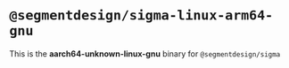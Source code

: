 # `@segmentdesign/sigma-linux-arm64-gnu`

This is the **aarch64-unknown-linux-gnu** binary for `@segmentdesign/sigma`
